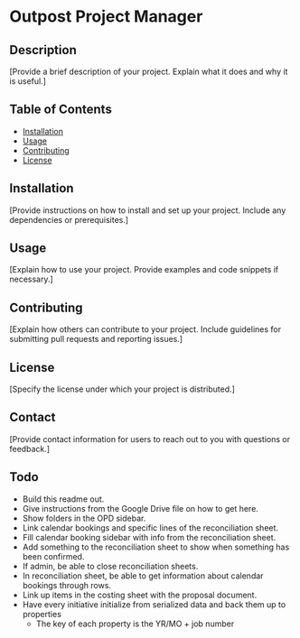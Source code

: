 # Outpost Project Manager

## Description
[Provide a brief description of your project. Explain what it does and why it is useful.]

## Table of Contents
- [Installation](#installation)
- [Usage](#usage)
- [Contributing](#contributing)
- [License](#license)

## Installation
[Provide instructions on how to install and set up your project. Include any dependencies or prerequisites.]

## Usage
[Explain how to use your project. Provide examples and code snippets if necessary.]

## Contributing
[Explain how others can contribute to your project. Include guidelines for submitting pull requests and reporting issues.]

## License
[Specify the license under which your project is distributed.]

## Contact
[Provide contact information for users to reach out to you with questions or feedback.]


## Todo
- Build this readme out.
- Give instructions from the Google Drive file on how to get here.
- Show folders in the OPD sidebar.
- Link calendar bookings and specific lines of the reconciliation sheet.
- Fill calendar booking sidebar with info from the reconciliation sheet.
- Add something to the reconciliation sheet to show when something has been confirmed.
- If admin, be able to close reconciliation sheets.
- In reconciliation sheet, be able to get information about calendar bookings through rows.
- Link up items in the costing sheet with the proposal document.
- Have every initiative initialize from serialized data and back them up to properties
  - The key of each property is the YR/MO + job number
